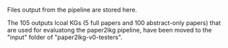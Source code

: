 Files output from the pipeline are stored here.

The 105 outputs lcoal KGs (5 full papers and 100 abstract-only papers) that are used for evaluatong the paper2lkg pipeline, have been moved to the "input" folder of "paper2lkg-v0-testers". 
